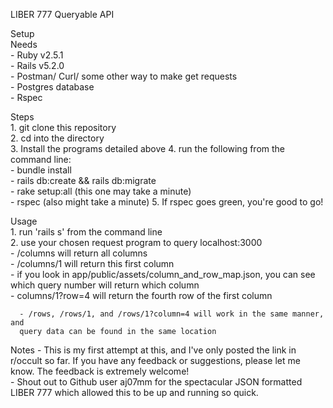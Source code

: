 LIBER 777 Queryable API

Setup  
  Needs  
    - Ruby v2.5.1  
    - Rails v5.2.0  
    - Postman/ Curl/ some other way to make get requests  
    - Postgres database  
    - Rspec  

  Steps   
    1. git clone this repository  
    2. cd into the directory  
    3. Install the programs detailed above
    4. run the following from the command line:  
      - bundle install  
      - rails db:create && rails db:migrate  
      - rake setup:all (this one may take a minute)  
      - rspec (also might take a minute)
    5. If rspec goes green, you're good to go!  

  Usage  
    1. run 'rails s' from the command line  
    2. use your chosen request program to query localhost:3000  
      - /columns will return all columns  
      - /columns/1 will return this first column  
        - if you look in app/public/assets/column_and_row_map.json, you can see
        which query number will return which column  
      - columns/1?row=4 will return the fourth row of the first column  

      - /rows, /rows/1, and /rows/1?column=4 will work in the same manner, and
      query data can be found in the same location  

  Notes
    - This is my first attempt at this, and I've only posted the link in
    r/occult so far. If you have any feedback or suggestions, please let me
    know. The feedback is extremely welcome!  
    - Shout out to Github user aj07mm for the spectacular JSON formatted LIBER
    777 which allowed this to be up and running so quick.  
